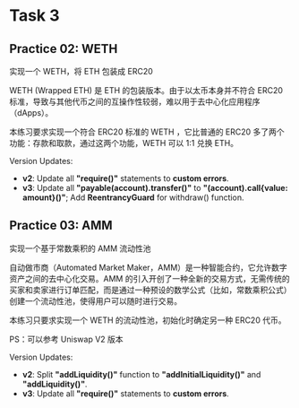 # Task 3

## Practice 02: WETH

实现一个 WETH，将 ETH 包装成 ERC20

WETH (Wrapped ETH) 是 ETH 的包装版本。由于以太币本身并不符合 ERC20 标准，导致与其他代币之间的互操作性较弱，难以用于去中心化应用程序（dApps）。

本练习要求实现一个符合 ERC20 标准的 WETH ，它比普通的 ERC20 多了两个功能：存款和取款，通过这两个功能，WETH 可以 1:1 兑换 ETH。

Version Updates:

-   **v2**: Update all **"require()"** statements to **custom errors**.
-   **v3**: Update all **"payable(account).transfer()"** to **"(account).call{value: amount}()"**; Add **ReentrancyGuard** for withdraw() function.

## Practice 03: AMM

实现一个基于常数乘积的 AMM 流动性池

自动做市商（Automated Market Maker，AMM）是一种智能合约，它允许数字资产之间的去中心化交易。AMM 的引入开创了一种全新的交易方式，无需传统的买家和卖家进行订单匹配，而是通过一种预设的数学公式（比如，常数乘积公式）创建一个流动性池，使得用户可以随时进行交易。

本练习只要求实现一个 WETH 的流动性池，初始化时确定另一种 ERC20 代币。

PS：可以参考 Uniswap V2 版本

Version Updates:

-   **v2**: Split **"addLiquidity()"** function to **"addInitialLiquidity()"** and **"addLiquidity()"**.
-   **v3**: Update all **"require()"** statements to **custom errors**.

